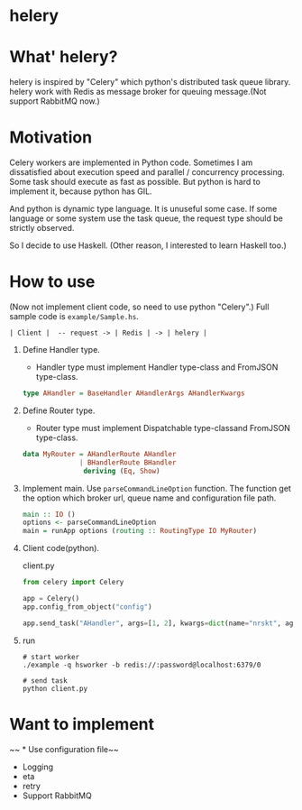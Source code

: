 # helery

# What' helery?

helery is inspired by "Celery" which python's distributed task queue library.
helery work with Redis as message broker for queuing message.(Not support RabbitMQ now.)


# Motivation
Celery workers are implemented in Python code.
Sometimes I am dissatisfied about execution speed and parallel / concurrency processing.
Some task should execute as fast as possible. But python is hard to implement it,
because python has GIL.

And python is dynamic type language. It is unuseful some case.
If some language or some system use the task queue, the request type should be strictly observed.

So I decide to use Haskell. (Other reason, I interested to learn Haskell too.)

# How to use

(Now not implement client code, so need to use python "Celery".)
Full sample code is `example/Sample.hs`.

```
| Client |  -- request -> | Redis | -> | helery |
```

1. Define Handler type.
    * Handler type must implement Handler type-class and FromJSON type-class.

    ```Haskell
    type AHandler = BaseHandler AHandlerArgs AHandlerKwargs
    ```

2. Define Router type.
    * Router type must implement Dispatchable type-classand FromJSON type-class.

    ```Haskell
    data MyRouter = AHandlerRoute AHandler
                  | BHandlerRoute BHandler
                   deriving (Eq, Show)
    ```

3. Implement main.
   Use `parseCommandLineOption` function.
   The function get the option which broker url, queue name
   and configuration file path.

    ```Haskell
    main :: IO ()
    options <- parseCommandLineOption
    main = runApp options (routing :: RoutingType IO MyRouter)
    ```

4. Client code(python).

    client.py
    ```python:client.py
    from celery import Celery

    app = Celery()
    app.config_from_object("config")

    app.send_task("AHandler", args=[1, 2], kwargs=dict(name="nrskt", age=20), queue="hsworker")
    ```

5. run

    ```
    # start worker
    ./example -q hsworker -b redis://:password@localhost:6379/0

    # send task
    python client.py
    ```

# Want to implement

~~ * Use configuration file~~
* Logging
* eta
* retry
* Support RabbitMQ
